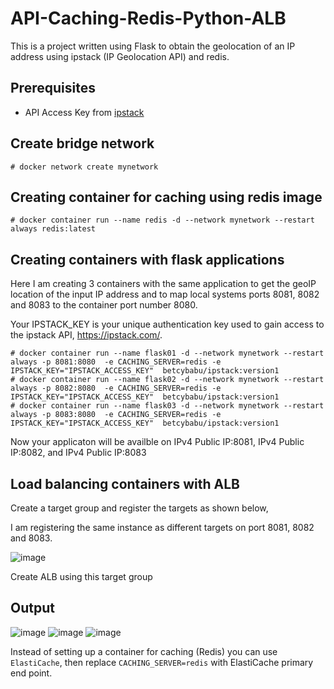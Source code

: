 # API-Caching-Redis-Python-ALB

This is a project written using Flask to obtain the geolocation of an IP address using ipstack (IP Geolocation API) and redis.

## Prerequisites

- API Access Key from [ipstack](https://ipstack.com/)

## Create bridge network

```
# docker network create mynetwork
```

## Creating container for caching using redis image

```
# docker container run --name redis -d --network mynetwork --restart always redis:latest

```

## Creating containers with flask applications

Here I am creating 3 containers with the same application to get the geoIP location of the input IP address and to map local systems ports 8081, 8082 and 8083 to the container port number 8080.

Your IPSTACK_KEY is your unique authentication key used to gain access to the ipstack API, https://ipstack.com/. 

```
# docker container run --name flask01 -d --network mynetwork --restart always -p 8081:8080  -e CACHING_SERVER=redis -e IPSTACK_KEY="IPSTACK_ACCESS_KEY"  betcybabu/ipstack:version1
# docker container run --name flask02 -d --network mynetwork --restart always -p 8082:8080  -e CACHING_SERVER=redis -e IPSTACK_KEY="IPSTACK_ACCESS_KEY"  betcybabu/ipstack:version1
# docker container run --name flask03 -d --network mynetwork --restart always -p 8083:8080  -e CACHING_SERVER=redis -e IPSTACK_KEY="IPSTACK_ACCESS_KEY"  betcybabu/ipstack:version1

```

Now your applicaton will be availble on IPv4 Public IP:8081, IPv4 Public IP:8082, and IPv4 Public IP:8083

## Load balancing containers with ALB

Create a target group and register the targets as shown below,

I am registering the same instance as different targets on port 8081, 8082 and 8083.

![image](https://user-images.githubusercontent.com/23291976/146956663-fc0ca9a7-6f4b-4deb-afbd-80abc13567de.png)

Create ALB using this target group

## Output

![image](https://user-images.githubusercontent.com/23291976/146958202-0f869806-e476-4dc8-9b1e-b45c240310ea.png)
![image](https://user-images.githubusercontent.com/23291976/146958308-84f9a234-e532-4af5-ad2e-557042a614b5.png)
![image](https://user-images.githubusercontent.com/23291976/146958363-1fb87691-1cf9-4c78-8e5c-8f70ef65082f.png)


Instead of setting up a container for caching (Redis) you can use ``ElastiCache``, then replace ``CACHING_SERVER=redis`` with ElastiCache primary end point.






